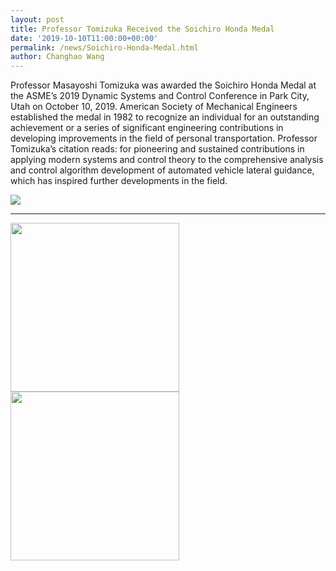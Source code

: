 ```yaml
---
layout: post
title: Professor Tomizuka Received the Soichiro Honda Medal
date: '2019-10-10T11:00:00+00:00'
permalink: /news/Soichiro-Honda-Medal.html
author: Changhao Wang
---
```

Professor Masayoshi Tomizuka was awarded the Soichiro Honda Medal at the ASME’s 2019 Dynamic Systems and Control Conference in Park City, Utah on October 10, 2019. American Society of Mechanical Engineers established the medal in 1982 to recognize an individual for an outstanding achievement or a series of significant engineering contributions in developing improvements in the field of personal transportation. Professor Tomizuka’s citation reads: for pioneering and sustained contributions in applying modern systems and control theory to the comprehensive analysis and control algorithm development of automated vehicle lateral guidance, which has inspired further developments in the field.


<div class="col-md-12">
<a href="{{ site.baseurl }}/assets/images/posts/2019_DSCC_1.jpg" data-lightbox="Soichiro Honda Medal" data-title="Soichiro Honda Medal">
	<img src="{{ site.baseurl }}/assets/images/posts/2019_DSCC_1.jpg" title=" "></a>
<hr>

<div class="col-md-6">
<a href="{{ site.baseurl }}/assets/images/posts/2019_DSCC_2.jpg" data-lightbox="Soichiro Honda Medal" data-title="Soichiro Honda Medal">
  <img src="{{ site.baseurl }}/assets/images/posts/2019_DSCC_2.jpg" title=" " height = "270"></a>
</div>

<div class="col-md-6">

<a href="{{ site.baseurl }}/assets/images/posts/2019_DSCC_3.jpg" data-lightbox="Soichiro Honda Medal" data-title="Tomi Alumni Group">
  <img src="{{ site.baseurl }}/assets/images/posts/2019_DSCC_3.jpg" title=" " height = "270"></a>
</div>

</div>
